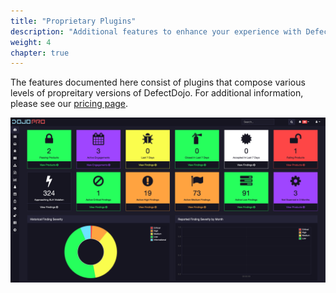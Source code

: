 ```yaml
---
title: "Proprietary Plugins"
description: "Additional features to enhance your experience with Defect Dojo."
weight: 4
chapter: true
---
```


The features documented here consist of plugins that compose various levels of propreitary versions of DefectDojo. For additional information, please see our [pricing page](https://www.defectdojo.com/pricing).

![Dark Mode Dashboard](proprietary_plugins/images/dm-dashboard.png)